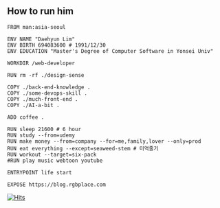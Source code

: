 ## How to run him

```
FROM man:asia-seoul

ENV NAME "Daehyun Lim"
ENV BIRTH 694083600 # 1991/12/30
ENV EDUCATION "Master's Degree of Computer Software in Yonsei Univ"

WORKDIR /web-developer

RUN rm -rf ./design-sense

COPY ./back-end-knowledge .
COPY ./some-devops-skill .
COPY ./much-front-end .
COPY ./AI-a-bit .

ADD coffee .

RUN sleep 21600 # 6 hour
RUN study --from=udemy
RUN make money --from=company --for=me,family,lover --only=prod
RUN eat everything --except=seaweed-stem # 미역줄기
RUN workout --target=six-pack
#RUN play music webtoon youtube

ENTRYPOINT life start

EXPOSE https://blog.rgbplace.com
```
  
  [![Hits](https://hits.seeyoufarm.com/api/count/incr/badge.svg?url=https%3A%2F%2Fgithub.com%2F6lueparr0t&count_bg=%23338CFF&title_bg=%2301559A&icon=fluentd.svg&icon_color=%23FAFAFA&title=hits&edge_flat=true)](https://hits.seeyoufarm.com)
</div>
